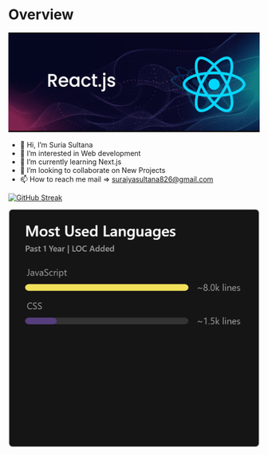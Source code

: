# Overview

<img src='./assets/banner.png' />



- 👋 Hi, I’m Suria Sultana
- 👀 I’m interested in Web development
- 🌱 I’m currently learning Next.js
- 💞️ I’m looking to collaborate on New Projects
- 📫 How to reach me mail => suraiyasultana826@gmail.com


[![GitHub Streak](https://github-readme-streak-stats.herokuapp.com?user=suraiyasultana826&theme=prussian)](https://git.io/streak-stats)

<img src='./assets/suraiyasultana826_langs.png'/>









<!---
suraiyasultana826/suraiyasultana826 is a ✨ special ✨ repository because its `README.md` (this file) appears on your GitHub profile.
You can click the Preview link to take a look at your changes.
--->
